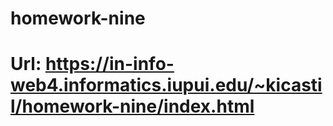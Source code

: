 # homework-nine

# Url: https://in-info-web4.informatics.iupui.edu/~kicastil/homework-nine/index.html

